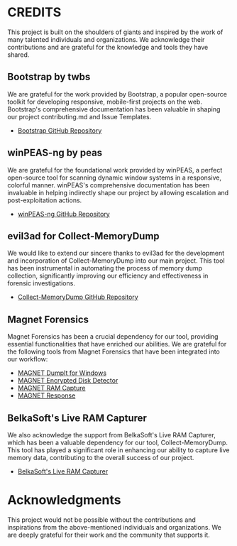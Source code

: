 # CREDITS

This project is built on the shoulders of giants and inspired by the work of many talented individuals and organizations. We acknowledge their contributions and are grateful for the knowledge and tools they have shared.

## Bootstrap by twbs

We are grateful for the work provided by Bootstrap, a popular open-source toolkit for developing responsive, mobile-first projects on the web. Bootstrap's comprehensive documentation has been valuable in shaping our project contributing.md and Issue Templates.

- [Bootstrap GitHub Repository](https://github.com/twbs/bootstrap)

## winPEAS-ng by peas

We are grateful for the foundational work provided by winPEAS, a perfect open-source tool for scanning dynamic window systems in a responsive, colorful manner. winPEAS's comprehensive documentation has been invaluable in helping indirectly shape our project by allowing escalation and post-exploitation actions.

- [winPEAS-ng GitHub Repository](https://github.com/peass-ng)

## evil3ad for Collect-MemoryDump

We would like to extend our sincere thanks to evil3ad for the development and incorporation of Collect-MemoryDump into our main project. This tool has been instrumental in automating the process of memory dump collection, significantly improving our efficiency and effectiveness in forensic investigations.

- [Collect-MemoryDump GitHub Repository](https://github.com/evild3ad/Collect-MemoryDump)

## Magnet Forensics

Magnet Forensics has been a crucial dependency for our tool, providing essential functionalities that have enriched our abilities. We are grateful for the following tools from Magnet Forensics that have been integrated into our workflow:

- [MAGNET DumpIt for Windows](https://www.magnetforensics.com/resources/magnet-dumpit-for-windows/)
- [MAGNET Encrypted Disk Detector](https://www.magnetforensics.com/resources/encrypted-disk-detector/)
- [MAGNET RAM Capture](https://www.magnetforensics.com/resources/magnet-ram-capture/)
- [MAGNET Response](https://www.magnetforensics.com/resources/magnet-response/)

## BelkaSoft's Live RAM Capturer

We also acknowledge the support from BelkaSoft's Live RAM Capturer, which has been a valuable dependency for our tool, Collect-MemoryDump. This tool has played a significant role in enhancing our ability to capture live memory data, contributing to the overall success of our project.

- [BelkaSoft's Live RAM Capturer](https://belkasoft.com/get)


# Acknowledgments

This project would not be possible without the contributions and inspirations from the above-mentioned individuals and organizations. We are deeply grateful for their work and the community that supports it.
